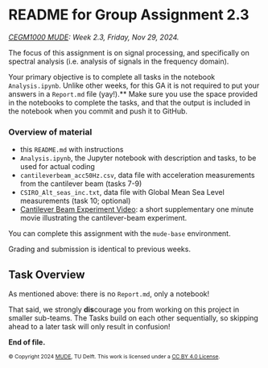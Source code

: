 # README for Group Assignment 2.3

*[CEGM1000 MUDE](http://mude.citg.tudelft.nl/): Week 2.3, Friday, Nov 29, 2024.*

The focus of this assignment is on signal processing, and specifically on spectral analysis (i.e. analysis of signals in the frequency domain).

Your primary objective is to complete all tasks in the notebook `Analysis.ipynb`. Unlike other weeks, for this GA it is not required to put your answers in a `Report.md` file (yay!).** Make sure you use the space provided in the notebooks to complete the tasks, and that the output is included in the notebook when you commit and push it to GitHub. 

### Overview of material

- this `README.md` with instructions
- `Analysis.ipynb`, the Jupyter notebook with description and tasks, to be used for actual coding
- `cantileverbeam_acc50Hz.csv`, data file with acceleration measurements from the cantilever beam (tasks 7-9)
- `CSIRO_Alt_seas_inc.txt`, data file with Global Mean Sea Level measurements (task 10; optional)
- [Cantilever Beam Experiment Video](https://youtu.be/o4moRwvlBLU?si=aKelBMWm3HB2Of26): a short supplementary one minute movie illustrating the cantilever-beam experiment.

You can complete this assignment with the `mude-base` environment.

Grading and submission is identical to previous weeks.

## Task Overview

As mentioned above: there is no `Report.md`, only a notebook!

That said, we strongly **dis**courage you from working on this project in smaller sub-teams. The Tasks build on each other sequentially, so skipping ahead to a later task will only result in confusion!

**End of file.**

<span style="font-size: 75%">
&copy; Copyright 2024 <a rel="MUDE" href="http://mude.citg.tudelft.nl/">MUDE</a>, TU Delft. This work is licensed under a <a rel="license" href="http://creativecommons.org/licenses/by/4.0/">CC BY 4.0 License</a>.